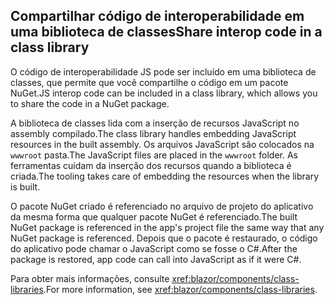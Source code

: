 ## <a name="share-interop-code-in-a-class-library"></a><span data-ttu-id="d6971-101">Compartilhar código de interoperabilidade em uma biblioteca de classes</span><span class="sxs-lookup"><span data-stu-id="d6971-101">Share interop code in a class library</span></span>

<span data-ttu-id="d6971-102">O código de interoperabilidade JS pode ser incluído em uma biblioteca de classes, que permite que você compartilhe o código em um pacote NuGet.</span><span class="sxs-lookup"><span data-stu-id="d6971-102">JS interop code can be included in a class library, which allows you to share the code in a NuGet package.</span></span>

<span data-ttu-id="d6971-103">A biblioteca de classes lida com a inserção de recursos JavaScript no assembly compilado.</span><span class="sxs-lookup"><span data-stu-id="d6971-103">The class library handles embedding JavaScript resources in the built assembly.</span></span> <span data-ttu-id="d6971-104">Os arquivos JavaScript são colocados na `wwwroot` pasta.</span><span class="sxs-lookup"><span data-stu-id="d6971-104">The JavaScript files are placed in the `wwwroot` folder.</span></span> <span data-ttu-id="d6971-105">As ferramentas cuidam da inserção dos recursos quando a biblioteca é criada.</span><span class="sxs-lookup"><span data-stu-id="d6971-105">The tooling takes care of embedding the resources when the library is built.</span></span>

<span data-ttu-id="d6971-106">O pacote NuGet criado é referenciado no arquivo de projeto do aplicativo da mesma forma que qualquer pacote NuGet é referenciado.</span><span class="sxs-lookup"><span data-stu-id="d6971-106">The built NuGet package is referenced in the app's project file the same way that any NuGet package is referenced.</span></span> <span data-ttu-id="d6971-107">Depois que o pacote é restaurado, o código do aplicativo pode chamar o JavaScript como se fosse o C#.</span><span class="sxs-lookup"><span data-stu-id="d6971-107">After the package is restored, app code can call into JavaScript as if it were C#.</span></span>

<span data-ttu-id="d6971-108">Para obter mais informações, consulte <xref:blazor/components/class-libraries>.</span><span class="sxs-lookup"><span data-stu-id="d6971-108">For more information, see <xref:blazor/components/class-libraries>.</span></span>
